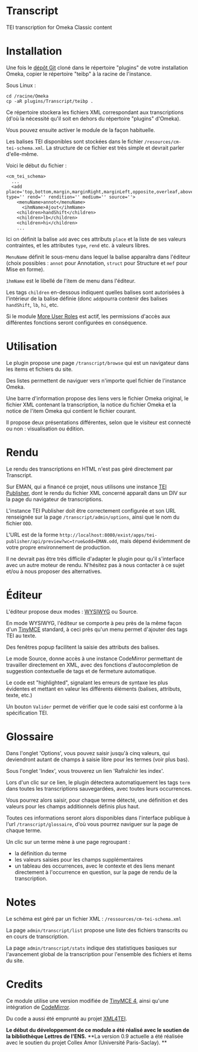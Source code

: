 # Transcript
TEI transcription for Omeka Classic content

# Installation

Une fois le [dépôt Git](https://github.com/ENS-ITEM/Transcript/) cloné dans le répertoire "plugins" de votre installation Omeka, copier le répertoire "teibp" à la racine de l'instance.

Sous Linux :

```
cd /racine/Omeka
cp -aR plugins/Transcript/teibp . 
```

Ce répertoire stockera les fichiers XML correspondant aux transcriptions (d'où la nécessité qu'il soit en dehors du répertoire "plugins" d'Omeka).

Vous pouvez ensuite activer le module de la façon habituelle.

Les balises TEI disponibles sont stockées dans le fichier `/resources/cm-tei-schema.xml`. La structure de ce fichier est très simple et devrait parler d'elle-même.

Voici le début du fichier :

```
<cm_tei_schema>
  ...
  <add place='top,bottom,margin,marginRight,marginLeft,opposite,overleaf,above,right,below,left,inline,inspace' type='' rend='' rendition='' medium='' source=''>
    <menuName>annot</menuName>
	  <ihmName>Ajout</ihmName>
    <children>handShift</children>
    <children>lb</children>
    <children>hi</children>
    ...

```

Ici on définit la balise `add` avec ces attributs `place` et la liste de ses valeurs contraintes, et les attributes `type`, `rend` etc. à valeurs libres.

`MenuName` définit le sous-menu dans lequel la balise apparaîtra dans l'éditeur (choix possibles : `annot` pour Annotation, `struct` pour Structure et `mef` pour Mise en forme).

`ìhmName` est le libellé de l'item de menu dans l'éditeur.

Les tags `children` en-dessous indiquent quelles balises sont autorisées à l'intérieur de la balise définie (donc `add`pourra contenir des balises `handShift`, `lb`, `hi`, etc.


Si le module [More User Roles](https://github.com/ebellempire/MoreUserRoles) est actif, les permissions d'accès aux différentes fonctions seront configurées en conséquence.

# Utilisation

Le plugin propose une page `/transcript/browse` qui est un navigateur dans les items et fichiers du site. 

Des listes permettent de naviguer vers n'importe quel fichier de l'instance Omeka.

Une barre d'information propose des liens vers le fichier Omeka original, le fichier XML contenant la transcription, la notice du fichier Omeka et la notice de l'item Omeka qui contient le fichier courant.

Il propose deux présentations différentes, selon que le visiteur est connecté ou non : visualisation ou édition.

# Rendu

Le rendu des transcriptions en HTML n'est pas géré directement par Transcript.

Sur EMAN, qui a financé ce projet, nous utilisons une instance [TEI Publisher](https://teipublisher.com), dont le rendu du fichier XML concerné apparaît dans un DIV sur la page du navigateur de transcriptions. 

L'instance TEI Publisher doit être correctement configurée et son URL renseignée sur la page `/transcript/admin/options`, ainsi que le nom du fichier `ODD`.

L'URL est de la forme `http://localhost:8080/exist/apps/tei-publisher/api/preview?wc=true&odd=EMAN.odd`, mais dépend évidemment de votre propre environnement de production.

Il ne devrait pas être très difficile d'adapter le plugin pour qu'il s'interface avec un autre moteur de rendu. N'hésitez pas à nous contacter à ce sujet et/ou à nous proposer des alternatives.

# Éditeur

L'éditeur propose deux modes : [WYSIWYG](https://fr.wikipedia.org/wiki/What_you_see_is_what_you_get) ou Source.

En mode WYSIWYG, l'éditeur se comporte à peu près de la même façon d'un [TinyMCE](https://www.tiny.cloud/) standard, à ceci près qu'un menu permet d'ajouter des tags TEI au texte.

Des fenêtres popup facilitent la saisie des attributs des balises.

Le mode Source, donne accès à une instance CodeMirror permettant de travailler directement en XML, avec des fonctions d'autocompletion de suggestion contextuelle de tags et de fermeture automatique. 

Le code est  "highlighted", signalant les erreurs de syntaxe les plus évidentes et mettant en valeur les différents éléments (balises, attributs, texte, etc.)

Un bouton `Valider` permet  de vérifier que le code saisi est conforme à la spécification TEI.


# Glossaire

Dans l'onglet 'Options', vous pouvez saisir jusqu'à cinq valeurs, qui deviendront autant de champs à saisie libre pour les termes (voir plus bas).

Sous l'onglet 'Index', vous trouverez un lien 'Rafraîchir les index'.

Lors d'un clic sur ce lien, le plugin détectera automatiquement les tags `term` dans toutes les transcriptions sauvegardées, avec toutes leurs occurrences.

Vous pourrez alors saisir, pour chaque terme détecté, une définition et des valeurs pour les champs additionnels définis plus haut.

Toutes ces informations seront alors disponibles dans l'interface publique à l'url `/transcript/glossaire`, d'où vous pourrez naviguer sur la page de chaque terme. 

Un clic sur un terme mène à une page regroupant :

- la définition du terme
- les valeurs saisies pour les champs supplémentaires
- un tableau des occurrences, avec le contexte et des liens menant directement à l'occurrence en question, sur la page de rendu de la transcription.


# Notes

Le schéma est géré par un fichier XML : `/ressources/cm-tei-schema.xml`

La page `admin/transcript/list` propose une liste des fichiers transcrits ou en cours de transcription.

La page `admin/transcript/stats` indique des statistiques basiques sur l'avancement global de la transcription pour l'ensemble des fichiers et items du site.

# Credits

Ce module utilise une version modifiée de [TinyMCE 4](https://www.tiny.cloud/), ainsi qu'une intégration de [CodeMirror](https://codemirror.net/).

Du code a aussi été emprunté au projet [XML4TEI](https://orazionelson.github.io/CodeMirrorXML4TEI/).

**Le début du développement de ce module a été réalisé avec le soutien de la bibliothèque Lettres de l'ENS.**
**La version 0.9 actuelle a été réalisée avec le soutien du projet Collex Amor (Université Paris-Saclay). **
